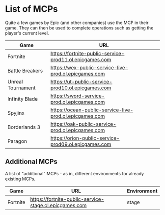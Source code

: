 # List of MCPs
Quite a few games by Epic (and other companies) use the MCP in their game. They can then be used to complete operations such as getting the player's current level.

| Game | URL |
| - | - |
| Fortnite | https://fortnite-public-service-prod11.ol.epicgames.com |
| Battle Breakers | https://wex-public-service-live-prod.ol.epicgames.com |
| Unreal Tournament | https://ut-public-service-prod10.ol.epicgames.com |
| Infinity Blade | https://sword-service-prod.ol.epicgames.com |
| Spyjinx | https://ocean-public-service-live-prod.ol.epicgames.com |
| Borderlands 3 | https://oak-public-service-prod.ol.epicgames.com |
| Paragon | https://orion-public-service-prod09.ol.epicgames.com |

## Additional MCPs
A list of "additional" MCPs - as in, different environments for already existing MCPs.

| Game | URL | Environment |
| - | - | - |
| Fortnite | https://fortnite-public-service-stage.ol.epicgames.com | stage |

